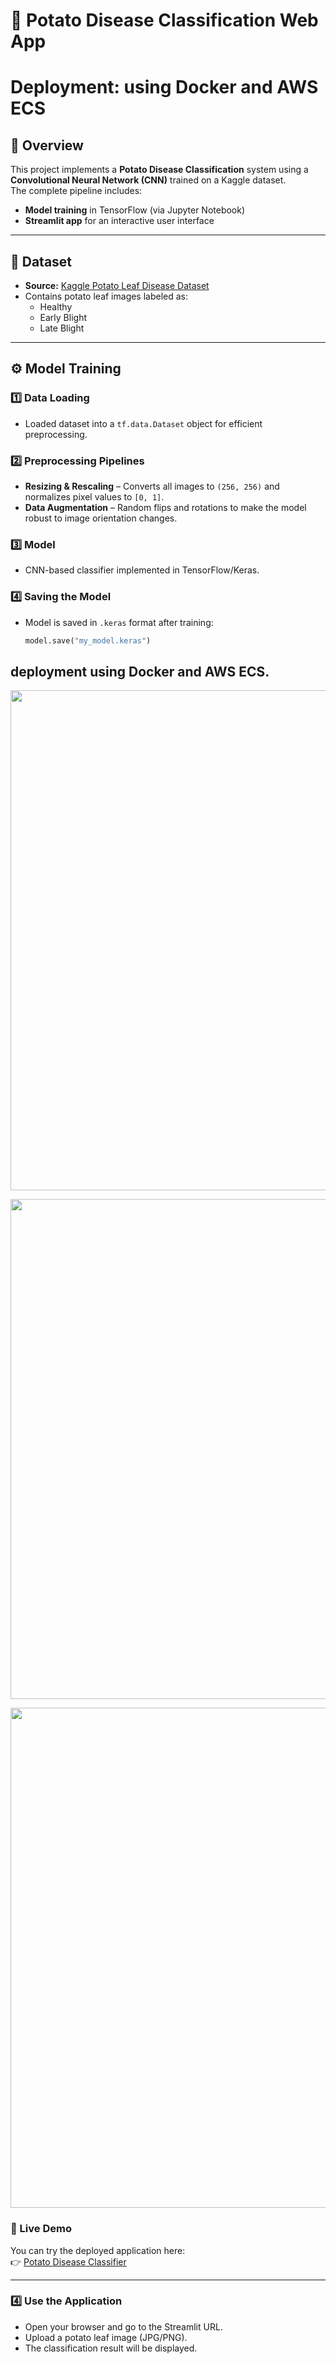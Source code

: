 # 🥔 Potato Disease Classification Web App 
# Deployment: using **Docker** and **AWS ECS**

## 📌 Overview
This project implements a **Potato Disease Classification** system using a **Convolutional Neural Network (CNN)** trained on a Kaggle dataset.  
The complete pipeline includes:
- **Model training** in TensorFlow (via Jupyter Notebook)
- **Streamlit app** for an interactive user interface

---

## 📂 Dataset
- **Source:** [Kaggle Potato Leaf Disease Dataset](https://www.kaggle.com/datasets/arjuntejaswi/plant-village)
- Contains potato leaf images labeled as:
  - Healthy
  - Early Blight
  - Late Blight

---

## ⚙️ Model Training

### 1️⃣ Data Loading
- Loaded dataset into a `tf.data.Dataset` object for efficient preprocessing.

### 2️⃣ Preprocessing Pipelines
- **Resizing & Rescaling** – Converts all images to `(256, 256)` and normalizes pixel values to `[0, 1]`.
- **Data Augmentation** – Random flips and rotations to make the model robust to image orientation changes.

### 3️⃣ Model
- CNN-based classifier implemented in TensorFlow/Keras.

### 4️⃣ Saving the Model
- Model is saved in `.keras` format after training:
  ```python
  model.save("my_model.keras")

## deployment using **Docker** and **AWS ECS**.

<p align="center">
  <img src="Images.png" width="800">
</p>

<p align="center">
  <img src="DockerHub.png" width="800">
</p>

<p align="center">
  <img src="clucter.png" width="800">
</p>



### 🚀 Live Demo
You can try the deployed application here:  
👉 [Potato Disease Classifier](http://43.204.141.23:8501/)

---
### 4️⃣ Use the Application

- Open your browser and go to the Streamlit URL.
- Upload a potato leaf image (JPG/PNG).
- The classification result will be displayed.

